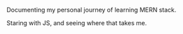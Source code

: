 Documenting my personal journey of learning MERN stack.

Staring with JS, and seeing where that takes me. 